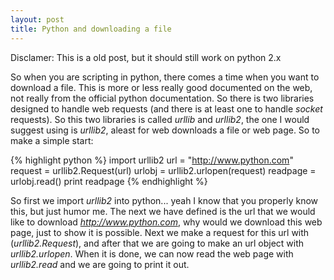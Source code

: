 ```yaml
---
layout: post
title: Python and downloading a file
---
```

Disclamer: This is a old post, but it should still work on python 2.x

So when you are scripting in python, there comes a time when you want to download a file. This is more or less really good documented on the web, not really from the official python documentation. 
So there is two libraries designed to handle web requests (and there is at least one to handle <i>socket</i> requests).
So this two libraries is called <i>urllib</i> and <i>urllib2</i>, the one I would suggest using is <i>urllib2</i>, aleast for web downloads a file or web page.
So to make a simple start:

{% highlight python %}
import urllib2
url = "http://www.python.com"
request = urllib2.Request(url)
urlobj = urllib2.urlopen(request)
readpage = urlobj.read()
print readpage
{% endhighlight %}

So first we import <i>urllib2</i> into python... yeah I know that you properly know this, but just humor me.
The next we have defined is the url that we would like to download <i><a href="http://www.python.com">http://www.python.com</a></i>, why would we download this web page, just to show it is possible.
Next we make a request for this url with (<i>urllib2.Request</i>), and after that we are going to make an url object with <i>urllib2.urlopen</i>. 
When it is done, we can now read the web page with <i>urllib2.read</i> and we are going to print it out.
